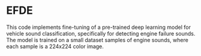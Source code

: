 # EFDE
This code implements fine-tuning of a pre-trained deep learning model for vehicle sound classification, specifically for detecting engine failure sounds. The model is trained on a small dataset samples of engine sounds, where each sample is a 224x224 color image.
